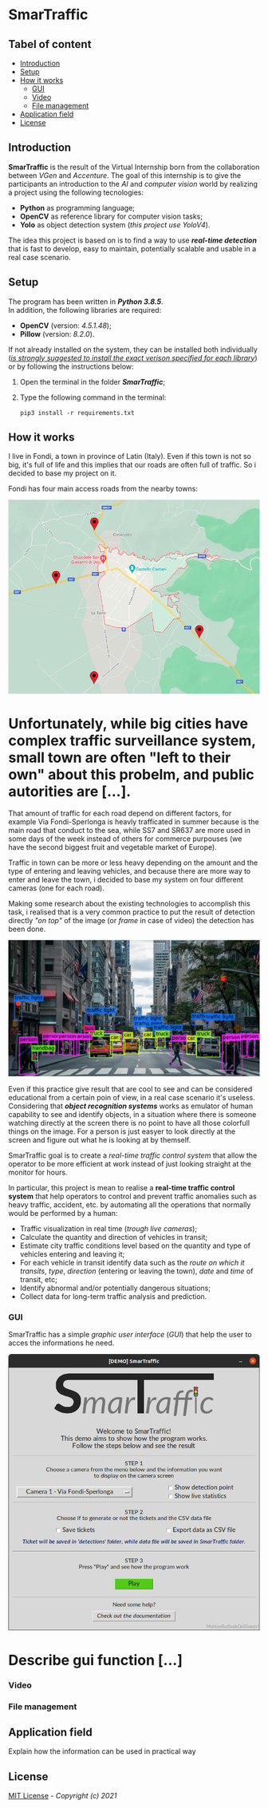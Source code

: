 # SmarTraffic

## Tabel of content

* [Introduction](#Introduction "Go to the section")
* [Setup](#Setup "Go to the section")
* [How it works](#How-it-works "Go to the section")
    - [GUI](#GUI "Go to the subsection")
    - [Video](#Video "Go to the subsection")
    - [File management](#File-management "Go to the subsection")
* [Application field](#Application-field "Go to the section")
* [License](#License "Go to the section")

## Introduction

<b>SmarTraffic</b> is the result of the Virtual Internship born from the collaboration between <i>VGen</i> and <i>Accenture</i>. 
The goal of this internship is to give the participants an introduction to the <i>AI</i> and <i>computer vision</i> world by realizing a project using the following tecnologies:

- <b>Python</b> as programming language;
- <b>OpenCV</b> as reference library for computer vision tasks;
- <b>Yolo</b> as object detection system (<i>this project use YoloV4</i>).

The idea this project is based on is to find a way to use <b><i>real-time detection</i></b> that is fast to develop, easy to maintain, potentially scalable and usable in a real case scenario.

## Setup

The program has been written in <b><i>Python 3.8.5</i></b>.</br>
In addition, the following libraries are required:

<ul>
    <li><b>OpenCV</b> (version: <i>4.5.1.48</i>);</li>
    <li><b>Pillow</b> (version: <i>8.2.0</i>).</li>
</ul>

If not already installed on the system, they can be installed both individually (<u><i>is strongly suggested to install the exact verison specified for each library</i></u>) or by following the instructions below:

1. Open the terminal in the folder <b><i>SmarTraffic</i></b>;

2. Type the following command in the terminal:

    ```console
    pip3 install -r requirements.txt
    ```

## How it works

I live in Fondi, a town in province of Latin (Italy). Even if this town is not so big, it's full of life and this implies that our roads are often full of traffic. So i decided to base my project on it.

Fondi has four main access roads from the nearby towns:

![](resources/map.png "Main road access to Fondi")

# Unfortunately, while big cities have complex traffic surveillance system, small town are often "left to their own" about this probelm, and  public autorities are [...].

That amount of traffic for each road depend on different factors, for example Via Fondi-Sperlonga is heavly trafficated in summer because is the main road that conduct to the sea, while SS7 and SR637 are more used in some days of the week instead of others for commerce purpouses (we have the second biggest fruit and vegetable market of Europe).

Traffic in town can be more or less heavy depending on the amount and the type of entering and leaving vehicles, and because there are more way to enter and leave the town, i decided to base my system on four different cameras (one for each road).

Making some research about the existing technologies to accomplish this task, i realised that is a very common practice to put the result of detection directly <i>"on top"</i> of the image (or <i>frame</i> in case of video) the detection has been done.

![](resources/detection.png "Result of object detection on an image")

Even if this practice give result that are cool to see and can be considered educational from a certain poin of view, in a real case scenario it's useless. Considering that <i><b>object recognition systems</b></i> works as emulator of human capability to see and identify objects, in a situation where there is someone watching directly at the screen there is no point to have all those colorfull things on the image. For a person is just easyer to look directly at the screen and figure out what he is looking at by themself.

SmarTraffic goal is to create a <i>real-time traffic control system</i> that allow the operator to be more efficient at work instead of just looking straight at the monitor for hours.

In particular, this project is mean to realise a <b>real-time traffic control system</b> that help operators to control and prevent traffic anomalies such as heavy traffic, accident, etc. by automating all the operations that normally would be performed by a human:

- Traffic visualization in real time (<i>trough live cameras</i>);
- Calculate the quantity and direction of vehicles in transit;
- Estimate city traffic conditions level based on the quantity and type of vehicles entering and leaving it;
- For each vehicle in transit identify data such as the <i>route on which it transits</i>, <i>type</i>, <i>direction</i> (entering or leaving the town), <i>date</i> and <i>time</i> of transit, etc;
- Identify abnormal and/or potentially dangerous situations;
- Collect data for long-term traffic analysis and prediction.

### GUI

SmarTraffic has a simple <i>graphic user interface</i> (<i>GUI</i>) that help the user to acces the informations he need.

![](resources/GUI.png "SmarTraffic")

# Describe gui function [...]

### Video

### File management

## Application field

Explain how the information can be used in practical way

## License

[MIT License](LICENSE) - <i> Copyright (c) 2021 </i>
